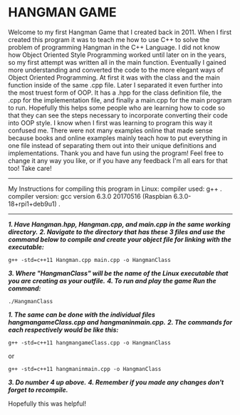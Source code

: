 # HANGMAN GAME

Welcome to my first Hangman Game that I created back in 2011. When I first
created this program it was to teach me how to use C++ to solve the problem of
programming Hangman in the C++ Language. I did not know how Object Oriented Style
Programming worked until later on in the years, so my first attempt was written
all in the main function. Eventually I gained more understanding and converted
the code to the more elegant ways of Object Oriented Programming. At first it
was with the class and the main function inside of the same .cpp file. Later I
separated it even further into the most truest form of OOP. It has a .hpp for the
class definition file, the .cpp for the implementation file, and finally a main.cpp
for the main program to run. Hopefully this helps some people who are learning
how to code so that they can see the steps necessary to incorporate converting
their code into OOP style. I know when I first was learning to program this way
it confused me. There were not many examples online that made sense because
books and online examples mainly teach how to put everything in one file instead
of separating them out into their unique definitions and implementations. Thank
you and have fun using the program! Feel free to change it any way you like, or
if you have any feedback I'm all ears for that too! Take care!

***
My Instructions for compiling this program in Linux:
compiler used: g++ .
compiler version: gcc version 6.3.0 20170516 (Raspbian 6.3.0-18+rpi1+deb9u1) .
***

***1. Have _Hangman.hpp_, _Hangman.cpp_, and _main.cpp_ in the same working
directory.***
***2. Navigate to the directory that has these 3 files and use the command below to compile and create your object file for linking with the executable:***

`g++ -std=c++11 Hangman.cpp main.cpp -o HangmanClass`

***3. Where "HangmanClass" will be the name of the Linux executable that you are creating as your outfile.***
***4. To run and play the game Run the command:***

`./HangmanClass`

***1. The same can be done with the individual files _hangmangameClass.cpp_ and _hangmaninmain.cpp_.***
***2. The commands for each respectively would be like this:***

`g++ -std=c++11 hangmangameClass.cpp -o HangmanClass`

or

`g++ -std=c++11 hangmaninmain.cpp -o HangmanClass`

***3. Do number 4 up above.***
***4. Remember if you made any changes don't forget to recompile.***

Hopefully this was helpful!
